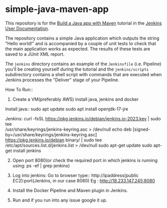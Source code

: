 # simple-java-maven-app

This repository is for the
[Build a Java app with Maven](https://jenkins.io/doc/tutorials/build-a-java-app-with-maven/)
tutorial in the [Jenkins User Documentation](https://jenkins.io/doc/).

The repository contains a simple Java application which outputs the string
"Hello world!" and is accompanied by a couple of unit tests to check that the
main application works as expected. The results of these tests are saved to a
JUnit XML report.

The `jenkins` directory contains an example of the `Jenkinsfile` (i.e. Pipeline)
you'll be creating yourself during the tutorial and the `jenkins/scripts` subdirectory
contains a shell script with commands that are executed when Jenkins processes
the "Deliver" stage of your Pipeline.


How To Run::
1. Create a VM(preferably AWS) install java, jenkins and docker

Install java::
sudo apt update
sudo apt install openjdk-17-jre

Jenkins:
curl -fsSL https://pkg.jenkins.io/debian/jenkins.io-2023.key | sudo tee \
  /usr/share/keyrings/jenkins-keyring.asc > /dev/null
echo deb [signed-by=/usr/share/keyrings/jenkins-keyring.asc] \
  https://pkg.jenkins.io/debian binary/ | sudo tee \
  /etc/apt/sources.list.d/jenkins.list > /dev/null
sudo apt-get update
sudo apt-get install jenkins

2. Open port 8080(or check the required port in which jenkins is running using: ps -ef | grep jenkins)

3. Log into jenkins:
Go to browser type:: http://ipaddress(public EC2):port(Jenkins, in our case 8080)
Eg : http://18.233.147.245:8080

4. Install the Docker Pipeline and Maven plugin in Jenkins.

5. Run and if you run into any issue google it up.
